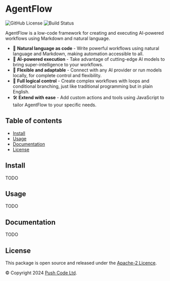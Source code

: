 # AgentFlow

![GitHub License](https://img.shields.io/github/license/lebrunel/agentflow?style=flat-square)
![Build Status](https://img.shields.io/github/actions/workflow/status/lebrunel/agentflow/bun.yml?style=flat-square)

AgentFlow is a low-code framework for creating and executing AI-powered workflows using Markdown and natural language.

- 💬 **Natural language as code** - Write powerful workflows using natural language and Markdown, making automation accessible to all.
- 🧠 **AI-powered execution** - Take advantage of cutting-edge AI models to bring super-intelligence to your workflows.
- 🔌 **Flexible and adaptable** - Connect with any AI provider or run models locally, for complete control and flexibility.
- 🔀 **Full logical control** - Create complex workflows with loops and conditional branching, just like traditional programming but in plain English.
- 🛠️ **Extend with ease** - Add custom actions and tools using JavaScript to tailor AgentFlow to your specific needs.

## Table of contents

- [Install](#install)
- [Usage](#usage)
- [Documentation](#documentation)
- [License](#license)

## Install

TODO

## Usage

TODO

## Documentation

TODO

## License

This package is open source and released under the [Apache-2 Licence](https://github.com/lebrunel/agentflow/blob/master/LICENSE).

© Copyright 2024 [Push Code Ltd](https://www.pushcode.com/).
